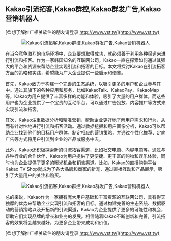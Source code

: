 ## **Kakao引流拓客,Kakao群控,Kakao群发广告,Kakao营销机器人**

[😍想了解推广相关软件的朋友请登录 http://www.vst.tw](http://www.vst.tw)

 <center><img src="https://vst.tw/MP4/tuiguang/png/4.png" alt="Kakao引流拓客,Kakao群控,Kakao群发广告,Kakao营销机器人"></center>

在当今竞争激烈的市场环境中，企业要想取得成功，就必须善于利用各种渠道来进行引流和拓客。作为一家韩国知名的互联网公司，Kakao一直在探索如何通过其强大的平台和资源来帮助企业实现引流和拓客的目标。本文将探讨Kakao在引流拓客方面的策略和实践，希望能为广大企业提供一些启示和借鉴。

首先，Kakao致力于构建一个完善的生态系统，以吸引更多的用户和企业参与其中。通过其旗下的各种应用和服务，比如KakaoTalk、KakaoPay、KakaoMap等，Kakao为用户提供了丰富多样的功能和体验，吸引了大量的用户群体。而这些用户也为企业提供了一个宝贵的互动平台，可以通过广告投放、内容推广等方式来实现引流和拓客。

其次，Kakao注重数据分析和精准营销，帮助企业更好地了解用户需求和行为，从而有针对性地进行引流和拓客活动。通过数据挖掘和用户画像分析，Kakao可以帮助企业找到他们的目标用户群体，制定相应的营销策略，并通过个性化推荐、定向广告等方式将用户引流到企业的产品或服务中去。

此外，Kakao还积极探索新的引流拓客渠道，比如社交电商、内容电商等。通过与各种行业的合作伙伴，Kakao为用户提供了更便捷、更丰富的购物和娱乐体验，同时也为企业提供了更多的曝光机会和销售渠道。比如，Kakao的直播购物平台Kakao TV Shop就成为了各大品牌和商家的新宠，通过直播互动和产品展示，吸引了大量用户的关注和购买。

 <center><img src="https://vst.tw/MP4/tuiguang/png/6.png" alt="Kakao引流拓客,Kakao群控,Kakao群发广告,Kakao营销机器人"></center>

总的来说，Kakao作为一家拥有庞大用户基础和丰富资源的互联网公司，具有得天独厚的优势来帮助企业实现引流和拓客的目标。通过构建完善的生态系统、数据驱动的营销策略以及开拓新的引流渠道，Kakao为企业提供了更多的可能性和机会，帮助它们实现品牌的增长和业务的发展。相信随着Kakao不断创新和完善，引流拓客的效果将会越来越好，为更多企业带来成功和价值。

[😍想了解推广相关软件的朋友请登录 http://www.vst.tw](http://www.vst.tw)



